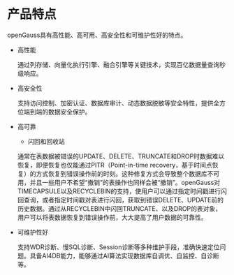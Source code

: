 # 产品特点<a name="ZH-CN_TOPIC_0294809831"></a>

openGauss具有高性能、高可用、高安全性和可维护性好的特点。

-   高性能

    通过列存储、向量化执行引擎、融合引擎等关键技术，实现百亿数据量查询秒级响应。

-   高安全性

    支持访问控制、加密认证、数据库审计、动态数据脱敏等安全特性，提供全方位端到端的数据安全保护。

-   高可靠

    -   闪回和回收站

    通常在表数据被错误的UPDATE、DELETE、TRUNCATE和DROP时数据难以恢复，即便恢复也仅能通过PITR（Point-in-time  recovery，基于时间点恢复）的方式恢复到错误操作前的时刻。这种修复方式会导致整个数据库不可用，并且一些用户不希望“撤销”的表操作也同样会被“撤销”。openGauss对TIMECAPSULE以及RECYCLEBIN的支持，使用户可以通过指定时间戳进行闪回查询，或者指定时间戳对表进行闪回，获取到错误DELETE、UPDATE前的历史数据。通过从RECYCLEBIN中闪回TRUNCATE、以及DROP的表对象，用户可以将表数据恢复到错误操作前，大大提高了用户数据的可靠性。

-   可维护性好

    支持WDR诊断、慢SQL诊断、Session诊断等多种维护手段，准确快速定位问题。具备AI4DB能力，能够通过AI算法实现数据库自调优、自监控、自诊断等。


